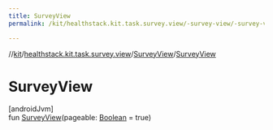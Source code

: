```yaml
---
title: SurveyView
permalink: /kit/healthstack.kit.task.survey.view/-survey-view/-survey-view.html

---
```

//[kit](/kit.html)/[healthstack.kit.task.survey.view](../index.html)/[SurveyView](index.html)/[SurveyView](-survey-view.html)



# SurveyView



[androidJvm]\
fun [SurveyView](-survey-view.html)(pageable: [Boolean](https://kotlinlang.org/api/latest/jvm/stdlib/kotlin/-boolean/index.html) = true)




